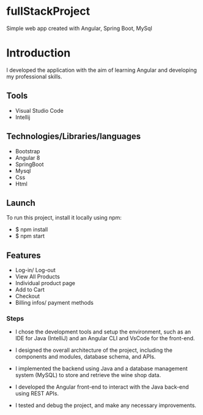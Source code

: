 # fullStackProject
Simple web app created with Angular, Spring Boot, MySql
# Introduction
I developed the application with the aim of learning Angular and developing my professional skills.
## Tools
* Visual Studio Code
* Intellij
## Technologies/Libraries/languages
* Bootstrap 
* Angular 8
* SpringBoot
* Mysql
* Css
* Html

## Launch
To run this project, install it locally using npm:
* $ npm install
* $ npm start
## Features
* Log-in/ Log-out
* View All Products
* Individual product page
* Add to Cart
* Checkout
* Billing infos/ payment methods
### Steps
* I chose the development tools and setup the environment, such as an IDE for Java (IntelliJ) and an Angular CLI and VsCode for the front-end.

* I designed the overall architecture of the project, including the components and modules, database schema, and APIs.

* I implemented the backend using Java and a database management system (MySQL) to store and retrieve the wine shop data.

* I developed the Angular front-end to interact with the Java back-end using REST APIs.

* I tested and debug the project, and make any necessary improvements.
